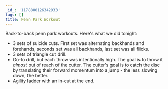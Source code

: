 ```yaml
---
_id_: '1178800126342933'
tags: []
title: Penn Park Workout
---
```


Back-to-back penn park workouts. Here's what we did tonight:

- 3 sets of suicide cuts. First set was alternating backhands and forehands, seconds set was all backhands, last set was all flicks.
- 3 sets of triangle cut drill.
- Go-to drill, but each throw was intentionally high. The goal is to throw it *almost* out of reach of the cutter. The cutter's goal is to catch the disc by translating their forward momentum into a jump - the less slowing down, the better.
- Agility ladder with an in-cut at the end.
